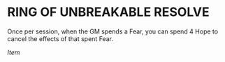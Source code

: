 ﻿# RING OF UNBREAKABLE RESOLVE

Once per session, when the GM spends a Fear, you can spend 4 Hope to cancel the effects of that spent Fear.

*Item*
